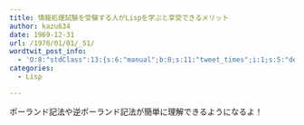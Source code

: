 ```yaml
---
title: 情報処理試験を受験する人がLispを学ぶと享受できるメリット
author: kazu634
date: 1969-12-31
url: /1970/01/01/_51/
wordtwit_post_info:
  - 'O:8:"stdClass":13:{s:6:"manual";b:0;s:11:"tweet_times";i:1;s:5:"delay";i:0;s:7:"enabled";i:1;s:10:"separation";s:2:"60";s:7:"version";s:3:"3.7";s:14:"tweet_template";b:0;s:6:"status";i:2;s:6:"result";a:0:{}s:13:"tweet_counter";i:2;s:13:"tweet_log_ids";a:1:{i:0;i:4299;}s:9:"hash_tags";a:0:{}s:8:"accounts";a:1:{i:0;s:7:"kazu634";}}'
categories:
  - Lisp

---
```

<div class="section">
<p>
    ポーランド記法や逆ポーランド記法が簡単に理解できるようになるよ！
</p>
</div>